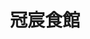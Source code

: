 ---
title: "冠宸食館"
description: "冠宸食館"
layout: shop
keywords:
  - 美食競賽
  - 台灣美食
  - 美食精選
datePublished: "2025-06-30"
dateModified: "2025-07-06"
city: "台北市"
district: "北投區"
address: "台北市北投區竹子湖路67號"
phone: "0228626408"
geo: "25.17632351804717, 121.53966463406918"
google_map: "https://maps.app.goo.gl/Xna1Z1L18DP3xckM8"
footinder: "https://footinder.com.tw/%E5%8F%B0%E5%8C%97%E5%B8%82%E5%8C%97%E6%8A%95%E5%8D%80/8051/"
official: ""
award:
  - name: "500盤"
    year: "2024"
    entries:
      - dishes:
          - "鹽酥竹雞"

---
